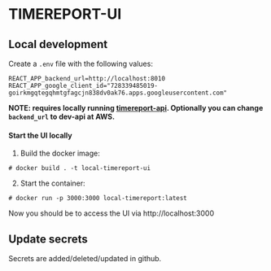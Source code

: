 # TIMEREPORT-UI

## Local development

Create a `.env` file with the following values:

```
REACT_APP_backend_url=http://localhost:8010
REACT_APP_google_client_id="728339485019-goirkmgqtegqhmtgfagcjn838dv0ak76.apps.googleusercontent.com"
```

__NOTE: requires locally running [timereport-api](https://github.com/codelabsab/timereport-api). Optionally you can change `backend_url` to dev-api at AWS.__


#### Start the UI locally

1. Build the docker image:

```
# docker build . -t local-timereport-ui
```

2. Start the container:

```
# docker run -p 3000:3000 local-timereport:latest
```

Now you should be to access the UI via http://localhost:3000

## Update secrets

Secrets are added/deleted/updated in github.